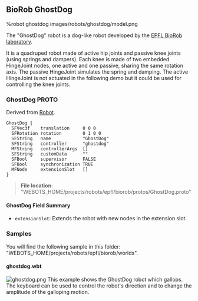 ## BioRob GhostDog

%robot ghostdog images/robots/ghostdog/model.png

The "GhostDog" robot is a dog-like robot developed by the [EPFL BioRob laboratory](https://biorob.epfl.ch/).

It is a quadruped robot made of active hip joints and passive knee joints (using springs and dampers).
Each knee is made of two embedded HingeJoint nodes, one active and one passive, sharing the same rotation axis.
The passive HingeJoint simulates the spring and damping.
The active HingeJoint is not actuated in the following demo but it could be used for controlling the knee joints.

### GhostDog PROTO

Derived from [Robot](../reference/robot.md).

```
GhostDog {
  SFVec3f    translation     0 0 0
  SFRotation rotation        0 1 0 0
  SFString   name            "GhostDog"
  SFString   controller      "ghostdog"
  MFString   controllerArgs  []
  SFString   customData      ""
  SFBool     supervisor      FALSE
  SFBool     synchronization TRUE
  MFNode     extensionSlot   []
}
```

> **File location**: "WEBOTS\_HOME/projects/robots/epfl/biorob/protos/GhostDog.proto"

#### GhostDog Field Summary

- `extensionSlot`: Extends the robot with new nodes in the extension slot.

### Samples

You will find the following sample in this folder: "WEBOTS\_HOME/projects/robots/epfl/biorob/worlds".

#### ghostdog.wbt

![ghostdog.png](images/robots/ghostdog/ghostdog.wbt.png) This example shows the GhostDog robot which gallops.
The keyboard can be used to control the robot's direction and to change the amplitude of the galloping motion.
